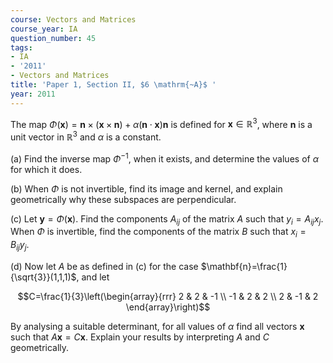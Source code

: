 ```yaml
---
course: Vectors and Matrices
course_year: IA
question_number: 45
tags:
- IA
- '2011'
- Vectors and Matrices
title: 'Paper 1, Section II, $6 \mathrm{~A}$ '
year: 2011
---
```




The map $\Phi(\mathbf{x})=\mathbf{n} \times(\mathbf{x} \times \mathbf{n})+\alpha(\mathbf{n} \cdot \mathbf{x}) \mathbf{n}$ is defined for $\mathbf{x} \in \mathbb{R}^{3}$, where $\mathbf{n}$ is a unit vector in $\mathbb{R}^{3}$ and $\alpha$ is a constant.

(a) Find the inverse map $\Phi^{-1}$, when it exists, and determine the values of $\alpha$ for which it does.

(b) When $\Phi$ is not invertible, find its image and kernel, and explain geometrically why these subspaces are perpendicular.

(c) Let $\mathbf{y}=\Phi(\mathbf{x})$. Find the components $A_{i j}$ of the matrix $A$ such that $y_{i}=A_{i j} x_{j}$. When $\Phi$ is invertible, find the components of the matrix $B$ such that $x_{i}=B_{i j} y_{j}$.

(d) Now let $A$ be as defined in (c) for the case $\mathbf{n}=\frac{1}{\sqrt{3}}(1,1,1)$, and let

$$C=\frac{1}{3}\left(\begin{array}{rrr}
2 & 2 & -1 \\
-1 & 2 & 2 \\
2 & -1 & 2
\end{array}\right)$$

By analysing a suitable determinant, for all values of $\alpha$ find all vectors $\mathbf{x}$ such that $A \mathbf{x}=C \mathbf{x}$. Explain your results by interpreting $A$ and $C$ geometrically.